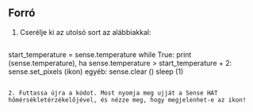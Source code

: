 ## Forró

1. Cserélje ki az utolsó sort az alábbiakkal:
    
    ```python
start_temperature = sense.temperature while True: print (sense.temperature), ha sense.temperature > start_temperature + 2: sense.set_pixels (ikon) egyéb: sense.clear () sleep (1)
```

2. Futtassa újra a kódot. Most nyomja meg ujját a Sense HAT hőmérsékletérzékelőjével, és nézze meg, hogy megjelenhet-e az ikon!